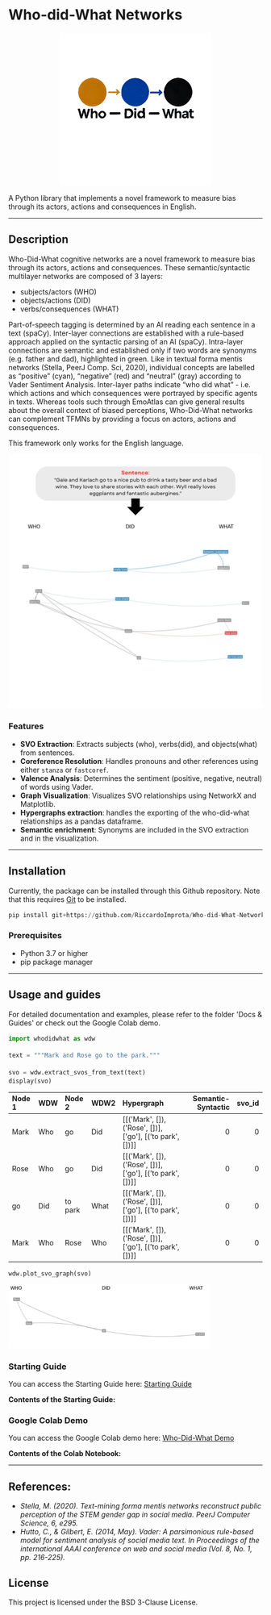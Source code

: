 # Who-did-What Networks

<p align="center">
  <img src="who-did-what logo.png" alt="WDW" width="300"/>
</p>

A Python library that implements a novel framework to measure bias through its actors, actions and consequences in English.

--- 
## Description
Who-Did-What cognitive networks are a novel framework to measure bias through its actors, actions and consequences. These semantic/syntactic multilayer networks are composed of 3 layers:
- subjects/actors (WHO)
- objects/actions (DID)
- verbs/consequences (WHAT)

Part-of-speech tagging is determined by an AI reading each sentence in a text (spaCy). Inter-layer connections are established with a rule-based approach applied on the syntactic parsing of an AI (spaCy). Intra-layer connections are semantic and established only if two words are synonyms (e.g. father and dad), highlighted in green. Like in textual forma mentis networks (Stella, PeerJ Comp. Sci, 2020), individual concepts are labelled as “positive” (cyan), “negative” (red) and “neutral” (gray) according to Vader Sentiment Analysis. Inter-layer paths indicate “who did what” - i.e. which actions and which consequences were portrayed by specific agents in texts. Whereas tools such through EmoAtlas can give general results about the overall context of biased perceptions, Who-Did-What networks can complement TFMNs by providing a focus on actors, actions and consequences.

This framework only works for the English language.


<p align="center">
  <img src="WDW Sentence.jpg" alt="WDW" width="600"/>
</p>



### Features

- **SVO Extraction**: Extracts subjects (who), verbs(did), and objects(what) from sentences.
- **Coreference Resolution**: Handles pronouns and other references using either `stanza` or `fastcoref`.
- **Valence Analysis**: Determines the sentiment (positive, negative, neutral) of words using Vader.
- **Graph Visualization**: Visualizes SVO relationships using NetworkX and Matplotlib.
- **Hypergraphs extraction**: handles the exporting of the who-did-what relationships as a pandas dataframe.
- **Semantic enrichment**: Synonyms are included in the SVO extraction and in the visualization.



---
## Installation

Currently, the package can be installed through this Github repository. Note that this requires [Git](https://git-scm.com/) to be installed.

```python
pip install git+https://github.com/RiccardoImprota/Who-did-What-Networks
```

### Prerequisites

- Python 3.7 or higher
- pip package manager

---
## Usage and guides

For detailed documentation and examples, please refer to the folder 'Docs & Guides' or check out the Google Colab demo.


```python
import whodidwhat as wdw

text = """Mark and Rose go to the park."""

svo = wdw.extract_svos_from_text(text)
display(svo)
```

| Node 1   | WDW   | Node 2   | WDW2   | Hypergraph                                                |   Semantic-Syntactic |   svo_id |
|:---------|:------|:---------|:-------|:----------------------------------------------------------|---------------------:|---------:|
| Mark     | Who   | go       | Did    | [[('Mark', []), ('Rose', [])], ['go'], [('to park', [])]] |                    0 |        0 |
| Rose     | Who   | go       | Did    | [[('Mark', []), ('Rose', [])], ['go'], [('to park', [])]] |                    0 |        0 |
| go       | Did   | to park  | What   | [[('Mark', []), ('Rose', [])], ['go'], [('to park', [])]] |                    0 |        0 |
| Mark     | Who   | Rose     | Who    | [[('Mark', []), ('Rose', [])], ['go'], [('to park', [])]] |                    0 |        0 |


```
wdw.plot_svo_graph(svo)
```
<p align="left">
  <img src="WDWMarkRose.jpg" alt="WDW" width="400"/>
</p>

### Starting Guide

You can access the Starting Guide here: [Starting Guide](https://github.com/RiccardoImprota/Who-did-What-Networks/blob/main/Docs%20%26%20Guides/Starting%20Guide.ipynb)

**Contents of the Starting Guide:**


### Google Colab Demo

You can access the Google Colab demo here: [Who-Did-What Demo](https://colab.research.google.com/drive/your_colab_link)

**Contents of the Colab Notebook:**



---
## References:
- *Stella, M. (2020). Text-mining forma mentis networks reconstruct public perception of the STEM gender gap in social media. PeerJ Computer Science, 6, e295.*
- *Hutto, C., & Gilbert, E. (2014, May). Vader: A parsimonious rule-based model for sentiment analysis of social media text. In Proceedings of the international AAAI conference on web and social media (Vol. 8, No. 1, pp. 216-225).*

## License

This project is licensed under the BSD 3-Clause License.


